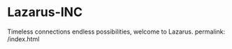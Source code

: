 # Lazarus-INC
Timeless connections endless possibilities, welcome to Lazarus.
permalink: /index.html
